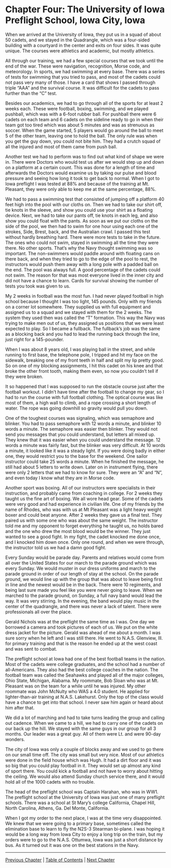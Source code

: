 # Chapter Four: The University of Iowa Preflight School, Iowa City, Iowa

When we arrived at the University of Iowa, they put us in a squad of about 50 cadets, and we stayed in the Quadrangle, which was a four-sided building with a courtyard in the center and exits on four sides. It was quite unique. The courses were athletics and academic, but mostly athletics.

All through our training, we had a few special courses that we took until the end of the war. These were navigation, recognition, Morse code, and meteorology. In sports, we had swimming at every base. There was a series of tests for swimming that you tried to pass, and most of the cadets could not pass very many of those. I have a card that shows I passed through triple “AAA” and the survival course. It was difficult for the cadets to pass further than the “C” test.

Besides our academics, we had to go through all of the sports for at least 2 weeks each. These were football, boxing, swimming, and we played pushball, which was with a 6-foot rubber ball. For pushball there were 6 cadets on each team and 6 cadets on the sideline ready to go in when their team got too tired which was about 5 minutes and was as strenuous as soccer. When the game started, 5 players would go around the ball to meet 5 of the other team, leaving one to hold the ball. The only rule was when you get the guy down, you could not bite him. They had a crutch squad of all the injured and most of them came from push ball.

Another test we had to perform was to find out what kind of shape we were in. There were Doctors who would test us after we would step up and down on a platform at a certain count. This was done for a length of time and afterwards the Doctors would examine us by taking our pulse and blood pressure and seeing how long it took to get back to normal. When I got to Iowa preflight I was tested at 88% and because of the training at Mt. Pleasant, they were only able to keep me at the same percentage, 88%.

We had to pass a swimming test that consisted of jumping off a platform 40 feet high into the pool with our cloths on. Then we had to take our shirt off, tie knots in the sleeve, and show you could use your shirt as a floating device. Next, we had to take our pants off, tie knots in each leg, and also show you could float with the pants. As soon as we put our cloths on the side of the pool, we then had to swim for one hour using each one of the strokes, Side, Brest, back, and the Australian crawl. I passed this test without hardly breathing hard. There were more tests to take in the future. The ones who could not swim, stayed in swimming all the time they were there. No other sports. That’s why the Navy thought swimming was so important. The non-swimmers would paddle around with floating cans on there back, and when they tried to go to the edge of the pool to rest, the instructors would push them away with a long pole with a padded ball on the end. The pool was always full. A good percentage of the cadets could not swim. The reason for that was most everyone lived in the inner city and did not have a chance to learn. Cards for survival showing the number of tests you took was given to us.

My 2 weeks in football was the most fun. I had never played football in high school because I thought I was too light, 145 pounds. Only with my friends on a corner lot somewhere. They supplied us with full equipment and assigned us to a squad and we stayed with them for the 2 weeks. The system they used then was called the “T” formation. This way the Navy was trying to make men out of us, they assigned us positions that we were least expected to play. So I became a fullback. The fullback’s job was the same as a blocking back and you had to lead the running back through the line, just right for a 145-pounder.

When I was about 8 years old, I was playing ball in the street, and while running to first base, the telephone pole, I tripped and hit my face on the sidewalk, breaking one of my front teeth in half and split my lip pretty good. So on one of my blocking assignments, I hit this cadet on his knee and that broke the other front tooth, making them even, so now you couldn’t tell if they were broken.

It so happened that I was supposed to run the obstacle course just after the football workout. I didn’t have time after the football to change my gear, so I had to run the course with full football clothing. The optical course was like most of them, a high wall to climb, and a rope crossing a short length of water. The rope was going downhill so gravity would pull you down.

One of the toughest courses was signaling, which was semaphore and blinker. You had to pass semaphore with 12 words a minute, and blinker 10 words a minute. The semaphore was easier then blinker. They would not send you messages that you could understand, but letters all mixed up. They knew that it was easier when you could understand the message. 12 words a minute was fairly fast, but the blinker was very difficult. At 10 words a minute, it looked like it was a steady light. If you were doing badly in either one, they would restrict you to the base for the weekend. One sailor instructor could take 25 words a minute. When he finished the message, he still had about 5 letters to write down. Later on in instrument flying, there were only 2 letters that we had to know for sure. They were an “A” and “N”, and even today I know what they are in Morse code.

Another sport was boxing. All of our instructors were specialists in their instruction, and probably came from coaching in college. For 2 weeks they taught us the fine art of boxing. We all wore head gear. Some of the cadets were very good and had experience in civilian life. One of my friends by the name of Rhodes, who was with us at Mt Pleasant was a light heavy weight boxer and could beat anyone. After 2 weeks they gave us a final test. They paired us with some one who was about the same weight. The instructor told me and my opponent to forget everything he taught us, no holds bared and the one who drew the most blood would be the winner. They just wanted to see a good fight. In my fight, the cadet knocked me done once, and I knocked him down once. Only one round, and when we were through, the instructor told us we had a damn good fight.

Every Sunday would be parade day. Parents and relatives would come from all over the United States for our march to the parade ground which was every Sunday. We would muster in our dress uniforms and march to the parade ground in order of our length of stay at the school. On the parade ground, we would line up with the group that was about to leave being first in line and the newest would be in the back. There were 10 regiments, and being last sure made you feel like you were never going to leave. When we marched to the parade ground, on Sunday, a full navy band would lead the way. It was very stirring. In the evening, the band would play music in the center of the quadrangle, and there was never a lack of talent. There were professionals all over the place.

Gerald Nichols was at the preflight the same time as I was. One day we borrowed a camera and took pictures of each of us. We put on the white dress jacket for the picture. Gerald was ahead of me about a month. I was sure sorry when he left and I was still there. He went to N.A.S. Glenview, Ill. for primary training and that is the reason he ended up at the west coast and was sent to combat.

The preflight school at Iowa had one of the best football teams in the nation. Most of the cadets were college graduates, and the school had a number of all-Americans. They also had the best college coaches in the nation. The football team was called the Seahawks and played all of the major colleges, Ohio State, Michigan, Alabama. My roommate, Bob Sloan who was at Mt. Pleasant was on the team for a while until he was injured. My other roommate was John McNulty who WAS a 4.0 student. He applied for lighter-than-air training at N.A.S. Lakehurst. Only the top of the class would have a chance to get into that school. I never saw him again or heard about him after that.

We did a lot of marching and had to take turns leading the group and calling out cadence. When we came to a hill, we had to carry one of the cadets on our back up the hill. We stayed with the same guys in our group for all 3 months. Our leader was a great guy. All of them were Lt. and were 90-day wonders.

The city of Iowa was only a couple of blocks away and we used to go there on our small time off. The city was small but very nice. Most of our athletics were done in the field house which was Hugh. It had a dirt floor and it was so big that you could play football in it. They would set up almost any kind of sport there. You could kick a football and not have to worry about hitting the ceiling. We would also attend Sunday church service there, and it would hold all of the 1000 cadets with no trouble.

The head of the preflight school was Captain Harahan, who was in WW1. The preflight school at the University of Iowa was just one of many preflight schools. There was a school at St Mary’s college California, Chapel Hill, North Carolina, Athens, Ga. Del Monte, California.

When I got my order to the next place, I was at the time very disappointed. We knew that we were going to a primary base, sometimes called the elimination base to learn to fly the N2S-3 Stearman bi-plane. I was hoping it would be a long way from Iowa City to enjoy a long trip on the train, but my orders were to go to the N.A.S. Ottumwa, Iowa was just a short distance by bus. As it turned out it was one on the best stations in the Navy.

---
[Previous Chapter](chapter03.md) | [Table of Contents](../README.md) | [Next Chapter](chapter05.md)
